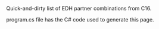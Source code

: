 Quick-and-dirty list of EDH partner combinations from C16.

program.cs file has the C# code used to generate this page. 
